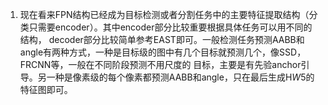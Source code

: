 1. 现在看来FPN结构已经成为目标检测或者分割任务中的主要特征提取结构（分类只需要encoder）。其中encoder部分比较重要根据具体任务可以用不同的结构，
decoder部分比较简单参考EAST即可。一般检测任务预测AABB和angle有两种方式，一种是目标级的图中有几个目标就预测几个，像SSD，FRCNN等，一般在不同阶段预测不用尺度的
目标，主要是有先验anchor引导。另一种是像素级的每个像素都预测AABB和angle，只在最后生成H*W*5的特征图即可。
